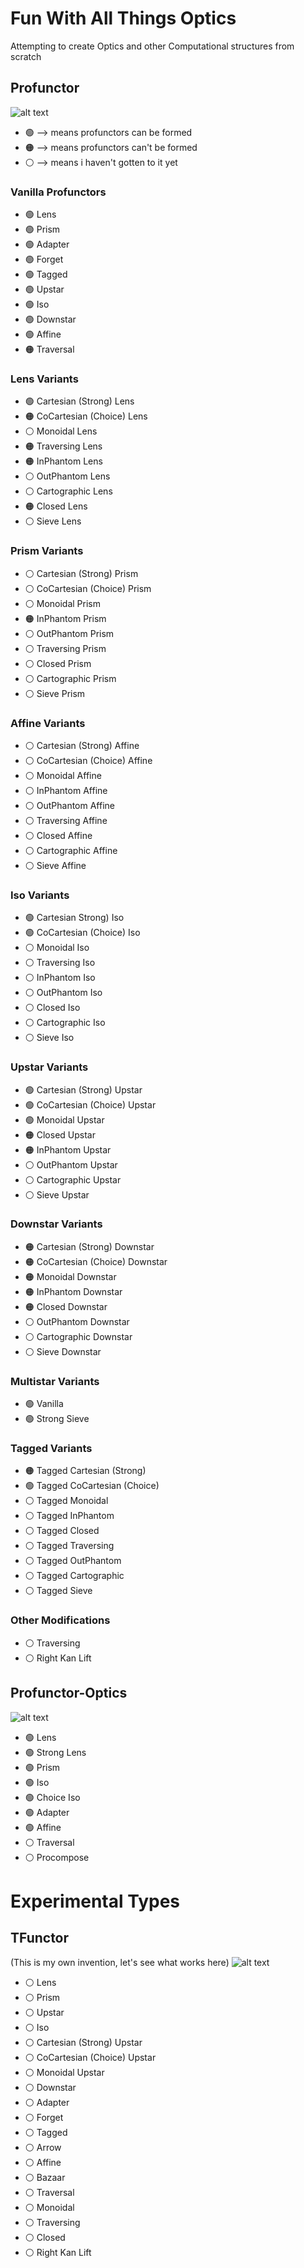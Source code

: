 # Fun With All Things Optics

Attempting to create Optics and other Computational structures from scratch

## Profunctor
![alt text](https://github.com/TitusQuinctiusFlamininus/Optics/blob/main/images/profunctor.png "Profunctor")

- :green_circle: --> means profunctors can be formed
- :orange_circle: --> means profunctors can't be formed
- :white_circle: --> means i haven't gotten to it yet


### Vanilla Profunctors

- :green_circle: Lens
- :green_circle: Prism
- :green_circle: Adapter
- :green_circle: Forget
- :green_circle: Tagged
- :green_circle: Upstar
- :green_circle: Iso
- :green_circle: Downstar
- :green_circle: Affine
- :orange_circle: Traversal

### Lens Variants

- :green_circle: Cartesian (Strong) Lens
- :orange_circle: CoCartesian (Choice) Lens
- :white_circle: Monoidal Lens
- :orange_circle: Traversing Lens
- :orange_circle:  InPhantom Lens
- :white_circle:  OutPhantom Lens
- :white_circle:  Cartographic Lens
- :orange_circle:  Closed Lens
- :white_circle:  Sieve Lens

### Prism Variants

- :white_circle: Cartesian (Strong) Prism
- :white_circle: CoCartesian (Choice) Prism
- :white_circle: Monoidal Prism
- :orange_circle:  InPhantom Prism
- :white_circle:  OutPhantom Prism
- :white_circle: Traversing Prism
- :white_circle:  Closed Prism
- :white_circle:  Cartographic Prism
- :white_circle:  Sieve Prism

### Affine Variants

- :white_circle: Cartesian (Strong) Affine
- :white_circle: CoCartesian (Choice) Affine
- :white_circle: Monoidal Affine
- :white_circle: InPhantom Affine
- :white_circle: OutPhantom Affine
- :white_circle: Traversing Affine
- :white_circle: Closed Affine
- :white_circle: Cartographic Affine
- :white_circle: Sieve Affine

### Iso Variants

- :green_circle: Cartesian   Strong)  Iso
- :green_circle: CoCartesian (Choice) Iso
- :white_circle: Monoidal Iso
- :white_circle: Traversing Iso
- :white_circle: InPhantom Iso
- :white_circle: OutPhantom Iso
- :white_circle: Closed Iso
- :white_circle: Cartographic Iso
- :white_circle: Sieve Iso

### Upstar Variants

- :green_circle: Cartesian (Strong) Upstar
- :green_circle: CoCartesian (Choice) Upstar
- :green_circle: Monoidal Upstar
- :orange_circle: Closed Upstar
- :orange_circle: InPhantom Upstar
- :white_circle: OutPhantom Upstar
- :white_circle: Cartographic Upstar
- :white_circle: Sieve Upstar

### Downstar Variants

- :orange_circle: Cartesian (Strong) Downstar 
- :orange_circle: CoCartesian (Choice) Downstar 
- :orange_circle: Monoidal Downstar 
- :orange_circle: InPhantom Downstar
- :orange_circle: Closed Downstar 
- :white_circle: OutPhantom Downstar
- :white_circle: Cartographic Downstar
- :white_circle: Sieve Downstar

### Multistar Variants

- :green_circle: Vanilla
- :green_circle: Strong Sieve 


### Tagged Variants

- :orange_circle: Tagged Cartesian (Strong) 
- :green_circle: Tagged CoCartesian (Choice)
- :white_circle: Tagged Monoidal 
- :white_circle: Tagged InPhantom 
- :white_circle: Tagged Closed
- :white_circle: Tagged Traversing
- :white_circle: Tagged OutPhantom 
- :white_circle: Tagged Cartographic
- :white_circle: Tagged Sieve 


### Other Modifications

- :white_circle: Traversing
- :white_circle: Right Kan Lift


## Profunctor-Optics
![alt text](https://github.com/TitusQuinctiusFlamininus/Optics/blob/main/images/optic.png "Optic")

- :green_circle: Lens
- :green_circle: Strong Lens
- :green_circle: Prism
- :green_circle: Iso
- :green_circle: Choice Iso
- :green_circle: Adapter
- :green_circle: Affine
- :white_circle: Traversal
- :white_circle: Procompose



# Experimental Types

## TFunctor
(This is my own invention, let's see what works here)
![alt text](https://github.com/TitusQuinctiusFlamininus/Optics/blob/main/images/tfunctor.png "TFunctor")

- :white_circle: Lens
- :white_circle: Prism
- :white_circle: Upstar
- :white_circle: Iso
- :white_circle: Cartesian (Strong) Upstar
- :white_circle: CoCartesian (Choice) Upstar
- :white_circle: Monoidal Upstar
- :white_circle: Downstar
- :white_circle: Adapter
- :white_circle: Forget
- :white_circle: Tagged
- :white_circle: Arrow
- :white_circle: Affine
- :white_circle: Bazaar
- :white_circle: Traversal
- :white_circle: Monoidal
- :white_circle: Traversing
- :white_circle: Closed
- :white_circle: Right Kan Lift
